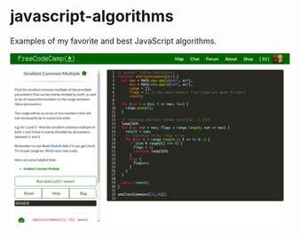 # javascript-algorithms

Examples of my favorite and best JavaScript algorithms.

![alt tag](https://github.com/stefanradivojevic/javascript-algorithms/blob/master/screenshots/SmallestCommonMultipleAlgorithm.png)
